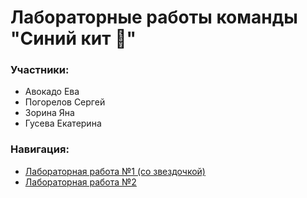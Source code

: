 # Лабораторные работы команды "Синий кит 🐳"

### Участники:
- Авокадо Ева
- Погорелов Сергей
- Зорина Яна
- Гусева Екатерина

### Навигация:

- [Лабораторная работа №1 (со звездочкой)](Lab_1/Readme.md)
- [Лабораторная работа №2](Lab_2/Readme.md)